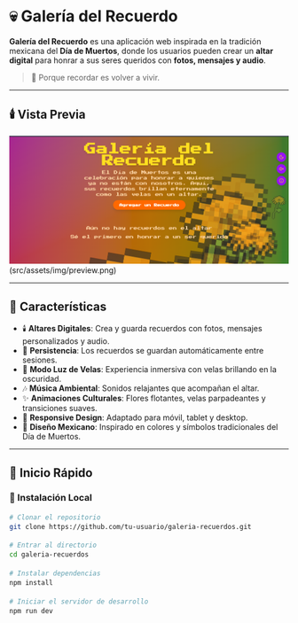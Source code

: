 # 💀 Galería del Recuerdo

**Galería del Recuerdo** es una aplicación web inspirada en la tradición mexicana del **Día de Muertos**, donde los usuarios pueden crear un **altar digital** para honrar a sus seres queridos con **fotos, mensajes y audio**.

> 🌼 Porque recordar es volver a vivir.

---

## 🕯️ Vista Previa
![Galería del Recuerdo](src/assets/img/preview.png)(src/assets/img/preview.png)

---

## 🌟 Características

- 🕯️ **Altares Digitales**: Crea y guarda recuerdos con fotos, mensajes personalizados y audio.  
- 💾 **Persistencia**: Los recuerdos se guardan automáticamente entre sesiones.  
- 🌙 **Modo Luz de Velas**: Experiencia inmersiva con velas brillando en la oscuridad.  
- 🎶 **Música Ambiental**: Sonidos relajantes que acompañan el altar.  
- ✨ **Animaciones Culturales**: Flores flotantes, velas parpadeantes y transiciones suaves.  
- 📱 **Responsive Design**: Adaptado para móvil, tablet y desktop.  
- 🎨 **Diseño Mexicano**: Inspirado en colores y símbolos tradicionales del Día de Muertos.  

---

## 🚀 Inicio Rápido

### 🧩 Instalación Local

```bash
# Clonar el repositorio
git clone https://github.com/tu-usuario/galeria-recuerdos.git

# Entrar al directorio
cd galeria-recuerdos

# Instalar dependencias
npm install

# Iniciar el servidor de desarrollo
npm run dev
